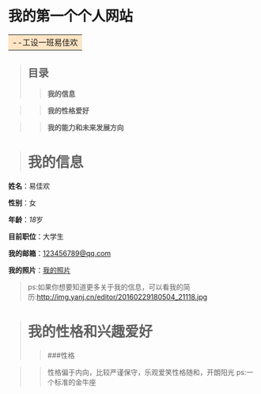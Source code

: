 # 我的第一个个人网站 

<table><tr><td bgcolor=#FFE4C4>         --工设一班易佳欢</td></tr></table>

>## 目录
>>**我的信息**

>>**我的性格爱好**

>>**我的能力和未来发展方向**


># 我的信息

**姓名**：易佳欢

**性别**：女

**年龄**：*18*岁

**目前职位**：大学生

**我的邮箱**：123456789@qq.com

**我的照片**：[我的照片](http://img.mp.itc.cn/upload/20170302/e9c2f2036cc1401a9d32cf19fbd00b4e_th.jpg)
>ps:如果你想要知道更多关于我的信息，可以看我的简历:<http://img.yanj.cn/editor/20160229180504_21118.jpg>

># 我的性格和兴趣爱好
>>###性格  

>>性格偏于内向，比较严谨保守，乐观爱笑性格随和，开朗阳光
>ps:一个标准的金牛座
